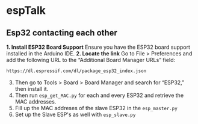 # espTalk
## Esp32 contacting each other
**1. Install ESP32 Board Support**
    Ensure you have the ESP32 board support installed in the Arduino IDE.
**2. Locate the link**
    Go to File > Preferences and add the following URL to the “Additional Board Manager URLs” field:
```bash
https://dl.espressif.com/dl/package_esp32_index.json
```
3. Then go to Tools > Board > Board Manager and search for “ESP32,” then install it.
4. Then run <code>esp_get_MAC.py</code> for each and every ESP32 and retrieve the MAC addresses.
5. Fill up the MAC addreses of the slave ESP32 in the <code>esp_master.py</code>
6. Set up the Slave ESP's as well with <code>esp_slave.py</code>
